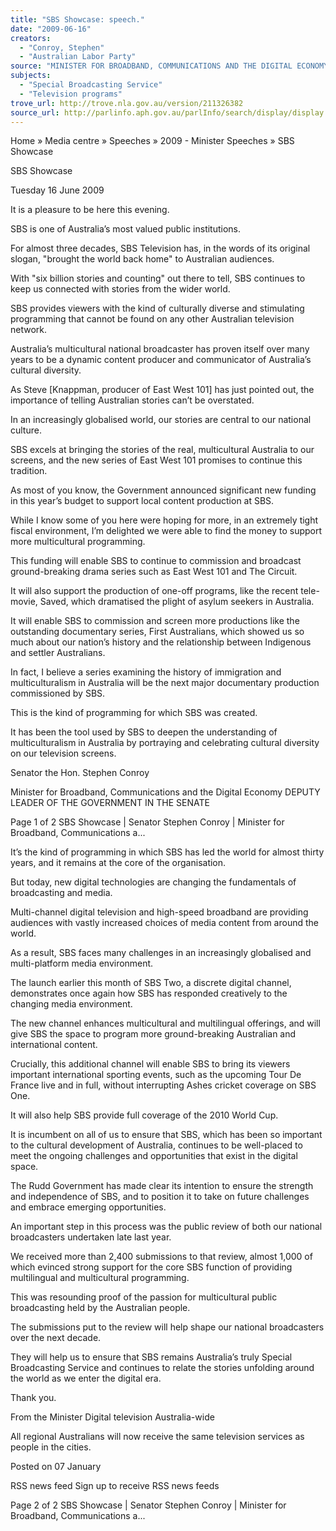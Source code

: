 ```yaml
---
title: "SBS Showcase: speech."
date: "2009-06-16"
creators:
  - "Conroy, Stephen"
  - "Australian Labor Party"
source: "MINISTER FOR BROADBAND, COMMUNICATIONS AND THE DIGITAL ECONOMY"
subjects:
  - "Special Broadcasting Service"
  - "Television programs"
trove_url: http://trove.nla.gov.au/version/211326382
source_url: http://parlinfo.aph.gov.au/parlInfo/search/display/display.w3p;query=Id%3A%22media/pressrel/G1TV6%22
---
```


 Home » Media centre » Speeches » 2009 - Minister Speeches » SBS Showcase 

 SBS Showcase 

 Tuesday 16 June 2009 

 It is a pleasure to be here this evening. 

 SBS is one of Australia’s most valued public institutions. 

 For almost three decades, SBS Television has, in the words of its original slogan, "brought the world back  home" to Australian audiences. 

 With "six billion stories and counting" out there to tell, SBS continues to keep us connected with stories  from the wider world. 

 SBS provides viewers with the kind of culturally diverse and stimulating programming that cannot be  found on any other Australian television network. 

 Australia’s multicultural national broadcaster has proven itself over many years to be a dynamic content  producer and communicator of Australia’s cultural diversity. 

 As Steve [Knappman, producer of East West 101] has just pointed out, the importance of telling  Australian stories can’t be overstated. 

 In an increasingly globalised world, our stories are central to our national culture. 

 SBS excels at bringing the stories of the real, multicultural Australia to our screens, and the new series of  East West 101 promises to continue this tradition. 

 As most of you know, the Government announced significant new funding in this year’s budget to support  local content production at SBS. 

 While I know some of you here were hoping for more, in an extremely tight fiscal environment, I’m  delighted we were able to find the money to support more multicultural programming. 

 This funding will enable SBS to continue to commission and broadcast ground-breaking drama series  such as East West 101 and The Circuit. 

 It will also support the production of one-off programs, like the recent tele-movie, Saved, which  dramatised the plight of asylum seekers in Australia. 

 It will enable SBS to commission and screen more productions like the outstanding documentary series,  First Australians, which showed us so much about our nation’s history and the relationship between  Indigenous and settler Australians. 

 In fact, I believe a series examining the history of immigration and multiculturalism in Australia will be  the next major documentary production commissioned by SBS. 

 This is the kind of programming for which SBS was created. 

 It has been the tool used by SBS to deepen the understanding of multiculturalism in Australia by  portraying and celebrating cultural diversity on our television screens. 

 Senator the Hon. Stephen Conroy 

 Minister for Broadband, Communications and the Digital Economy DEPUTY LEADER OF THE GOVERNMENT IN THE SENATE 

 Page 1 of 2 SBS Showcase | Senator Stephen Conroy | Minister for Broadband, Communications a...

 It’s the kind of programming in which SBS has led the world for almost thirty years, and it remains at the  core of the organisation. 

 But today, new digital technologies are changing the fundamentals of broadcasting and media. 

 Multi-channel digital television and high-speed broadband are providing audiences with vastly increased  choices of media content from around the world. 

 As a result, SBS faces many challenges in an increasingly globalised and multi-platform media  environment. 

 The launch earlier this month of SBS Two, a discrete digital channel, demonstrates once again how SBS  has responded creatively to the changing media environment. 

 The new channel enhances multicultural and multilingual offerings, and will give SBS the space to  program more ground-breaking Australian and international content. 

 Crucially, this additional channel will enable SBS to bring its viewers important international sporting  events, such as the upcoming Tour De France live and in full, without interrupting Ashes cricket coverage  on SBS One. 

 It will also help SBS provide full coverage of the 2010 World Cup. 

 It is incumbent on all of us to ensure that SBS, which has been so important to the cultural development  of Australia, continues to be well-placed to meet the ongoing challenges and opportunities that exist in  the digital space. 

 The Rudd Government has made clear its intention to ensure the strength and independence of SBS, and  to position it to take on future challenges and embrace emerging opportunities. 

 An important step in this process was the public review of both our national broadcasters undertaken late  last year. 

 We received more than 2,400 submissions to that review, almost 1,000 of which evinced strong support  for the core SBS function of providing multilingual and multicultural programming. 

 This was resounding proof of the passion for multicultural public broadcasting held by the Australian  people. 

 The submissions put to the review will help shape our national broadcasters over the next decade. 

 They will help us to ensure that SBS remains Australia’s truly Special Broadcasting Service and continues  to relate the stories unfolding around the world as we enter the digital era. 

 Thank you. 

 From the Minister  Digital television Australia-wide 

 All regional Australians will  now receive the same  television services as people  in the cities. 

 Posted on 07 January 

 RSS news feed  Sign up to receive RSS news feeds 

 Page 2 of 2 SBS Showcase | Senator Stephen Conroy | Minister for Broadband, Communications a...

